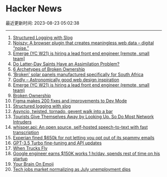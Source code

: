 # Hacker News

最近更新时间: 2023-08-23 05:02:38

--- 
1. [Structured Logging with Slog](https://go.dev/blog/slog) 
2. [Noiszy: A browser plugin that creates meaningless web data – digital “noise.”](https://noiszy.com) 
3. [Emerge (YC W21) is hiring a lead front end engineer [remote, small team]](https://www.workatastartup.com/jobs/61922/) 
4. [Do Latter-Day Saints Have an Assimilation Problem?](https://fromthedesk.substack.com/p/do-latter-day-saints-have-assimilation-problem) 
5. [6 Archetypes of Broken Ownership](https://blog.alexewerlof.com/p/broken-ownership) 
6. [‘Broken’ solar panels manufactured specifically for South Africa](https://dailyinvestor.com/energy/28170/broken-solar-panels-manufactured-specifically-for-south-africa/) 
7. [Godly – Astronomically good web design inspiration](https://godly.website/) 
8. [Emerge (YC W21) is hiring a lead front end engineer (remote, small team)](https://www.workatastartup.com/jobs/61922/) 
9. [Broken Ownership](https://blog.alexewerlof.com/p/broken-ownership) 
10. [Figma makes 200 fixes and improvements to Dev Mode](https://figma.com/blog/dev-mode-fast-follows-200-new-features-and-fixes/) 
11. [Structured logging with slog](https://go.dev/blog/slog) 
12. [Asyncio, twisted, tornado, gevent walk into a bar](https://www.bitecode.dev/p/asyncio-twisted-tornado-gevent-walk) 
13. [Tourists Give Themselves Away by Looking Up. So Do Most Network Intruders](https://krebsonsecurity.com/2023/08/tourists-give-themselves-away-by-looking-up-so-do-most-network-intruders/) 
14. [whisper.api: An open source, self-hosted speech-to-text with fast transcription](https://github.com/innovatorved/whisper.api) 
15. [Experian fined $650k for not letting you opt out of its spammy emails](https://www.theverge.com/2023/8/22/23841646/experian-fined-spam-emails-ftc-doj) 
16. [GPT-3.5 Turbo fine-tuning and API updates](https://openai.com/blog/gpt-3-5-turbo-fine-tuning-and-api-updates) 
17. [When Trucks Fly](https://www.newyorker.com/magazine/2023/08/21/when-trucks-fly) 
18. [Google engineer earns $150K works 1 hr/day, spends rest of time on his startup](https://www.businessinsider.com/google-employee-says-he-works-one-hour-days-fortune-2023-8) 
19. [Your Brain On Emoji](https://nautil.us/your-🧠-on-emoji-365823/) 
20. [Tech jobs market normalizing as July unemployment dips](https://www.ciodive.com/news/compTIA-july-tech-jobs-report-BLS/690033/) 
